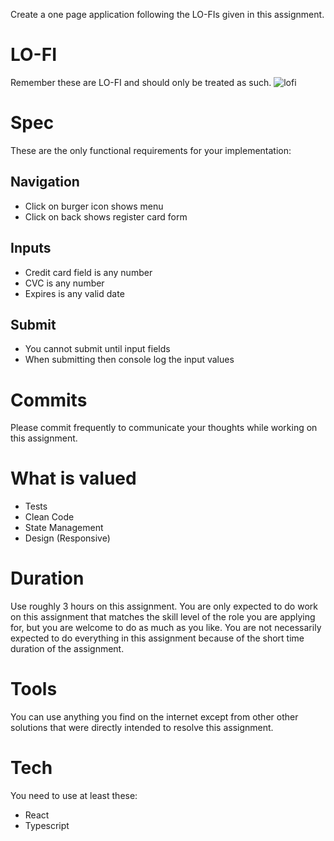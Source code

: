 Create a one page application following the LO-FIs given in this assignment.

# LO-FI
Remember these are LO-FI and should only be treated as such.
![lofi](https://raw.githubusercontent.com/runekr/recruit-react/master/lofi.png)

# Spec
These are the only functional requirements for your implementation:

## Navigation
- Click on burger icon shows menu
- Click on back shows register card form 

## Inputs
- Credit card field is any number
- CVC is any number
- Expires is any valid date
## Submit
- You cannot submit until input fields
- When submitting then console log the input values

# Commits
Please commit frequently to communicate your thoughts while working on this assignment.

# What is valued
- Tests
- Clean Code
- State Management
- Design (Responsive)

# Duration
Use roughly 3 hours on this assignment. You are only expected to do work on this assignment that matches the skill level of the role you are applying for, but you are welcome to do as much as you like. You are not necessarily expected to do everything in this assignment because of the short time duration of the assignment.

# Tools
You can use anything you find on the internet except from other other solutions that were directly intended to resolve this assignment.

# Tech
You need to use at least these: 

- React
- Typescript
